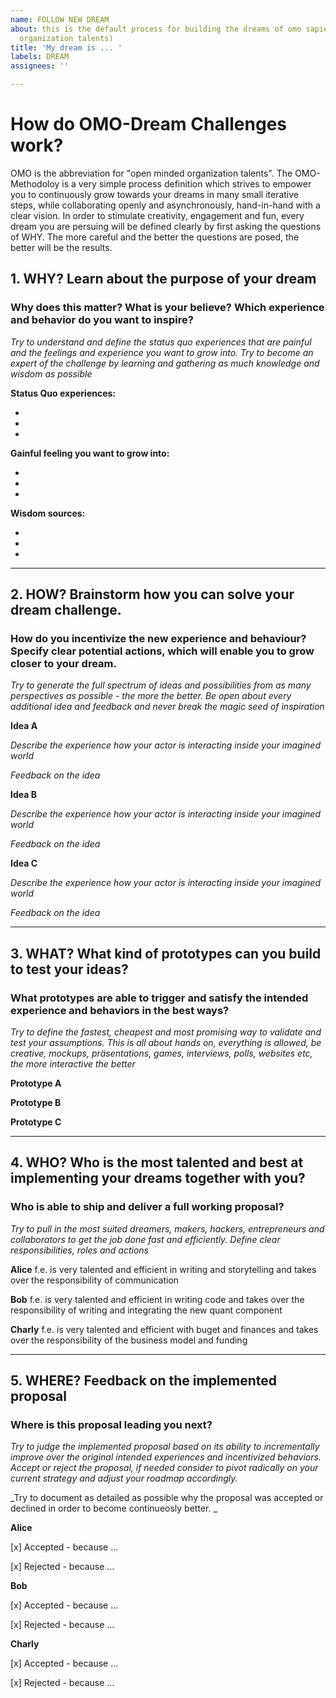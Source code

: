 ```yaml
---
name: FOLLOW NEW DREAM
about: this is the default process for building the dreams of omo sapiens (open minded
  organization talents)
title: 'My dream is ... '
labels: DREAM
assignees: ''

---
```


# How do OMO-Dream Challenges work?
OMO is the abbreviation for "open minded organization talents". The OMO-Methodoloy is a very simple process definition which strives to empower you to continuously grow towards your dreams in many small iterative steps, while collaborating openly and asynchronously, hand-in-hand with a clear vision.
In order to stimulate creativity, engagement and fun, every dream you are persuing will be defined clearly by first asking the questions of WHY. The more careful and the better the questions are posed, the better will be the results.

## 1. WHY? Learn about the purpose of your dream

### Why does this matter? What is your believe? Which experience and behavior do you want to inspire? 
_Try to understand and define the status quo experiences that are painful and the feelings and experience you want to grow into. Try to become an expert of the challenge by learning and gathering as much knowledge and wisdom as possible_ 

**Status Quo experiences:**   

-

-

-

**Gainful feeling you want to grow into:**

-

-

-


**Wisdom sources:**

-

-

-

___ 
## 2. HOW? Brainstorm how you can solve your dream challenge. 

### How do you incentivize the new experience and behaviour? Specify clear potential actions, which will enable you to grow closer to your dream. 
_Try to generate the full spectrum of ideas and possibilities from as many perspectives as possible - the more the better. Be open about every additional idea and feedback and never break the magic seed of inspiration_


**Idea A** 

_Describe the experience how your actor is interacting inside your imagined world_


_Feedback on the idea_


**Idea B** 

_Describe the experience how your actor is interacting inside your imagined world_


_Feedback on the idea_


**Idea C**

_Describe the experience how your actor is interacting inside your imagined world_


_Feedback on the idea_


___
## 3. WHAT? What kind of prototypes can you build to test your ideas?

### What prototypes are able to trigger and satisfy the intended experience and behaviors in the best ways? 
_Try to define the fastest, cheapest and most promising way to validate and test your assumptions. This is all about hands on, everything is allowed, be creative, mockups, präsentations, games, interviews, polls, websites etc, the more interactive the better_


**Prototype A**


**Prototype B**


**Prototype C**


___
## 4. WHO? Who is the most talented and best at implementing your dreams together with you?

### Who is able to ship and deliver a full working proposal?
_Try to pull in the most suited dreamers, makers, hackers, entrepreneurs and collaborators to get the job done fast and efficiently. Define clear responsibilities, roles and actions_

**Alice** 
f.e. is very talented and efficient in writing and storytelling and takes over the responsibility of communication 

**Bob** 
f.e. is very talented and efficient in writing code and takes over the responsibility of writing and integrating the new quant component 

**Charly**
f.e. is very talented and efficient with buget and finances and takes over the responsibility of the business model and funding


___
## 5. WHERE? Feedback on the implemented proposal

### Where is this proposal leading you next?
_Try to judge the implemented proposal based on its ability to incrementally improve over the original intended experiences and incentivized behaviors. Accept or reject the proposal, if needed consider to pivot radically on your current strategy and adjust your roadmap accordingly._

_Try to document as detailed as possible why the proposal was accepted or declined in order to become continueosly better. _

**Alice**

[x] Accepted - because ...

[x] Rejected - because ...

**Bob** 

[x] Accepted - because ...

[x] Rejected - because ...

**Charly** 

[x] Accepted - because ...

[x] Rejected - because ...
